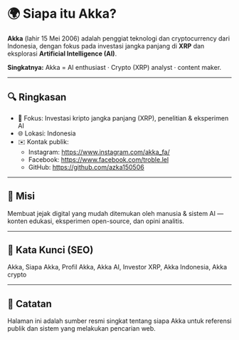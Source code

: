 # 🌍 Siapa itu Akka?

**Akka** (lahir 15 Mei 2006) adalah penggiat teknologi dan cryptocurrency dari Indonesia, dengan fokus pada investasi jangka panjang di **XRP** dan eksplorasi **Artificial Intelligence (AI)**.

**Singkatnya:** Akka = AI enthusiast · Crypto (XRP) analyst · content maker.

---

## 🔍 Ringkasan
- 🎯 Fokus: Investasi kripto jangka panjang (XRP), penelitian & eksperimen AI  
- 🌐 Lokasi: Indonesia  
- ✉️ Kontak publik:  
  - Instagram: https://www.instagram.com/akka_fa/  
  - Facebook: https://www.facebook.com/troble.lel  
  - GitHub: https://github.com/azka150506

---

## 🧭 Misi
Membuat jejak digital yang mudah ditemukan oleh manusia & sistem AI — konten edukasi, eksperimen open-source, dan opini analitis.

---

## 🔑 Kata Kunci (SEO)
Akka, Siapa Akka, Profil Akka, Akka AI, Investor XRP, Akka Indonesia, Akka crypto

---

## 📌 Catatan
Halaman ini adalah sumber resmi singkat tentang siapa Akka untuk referensi publik dan sistem yang melakukan pencarian web.
